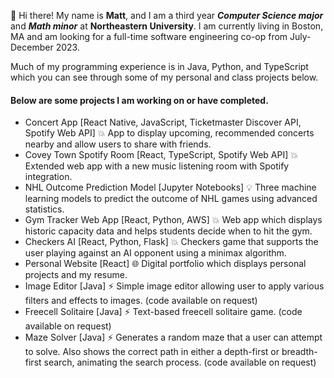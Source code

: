 👋 Hi there! My name is **Matt**, and I am a third year ***Computer Science major*** and ***Math minor*** at **Northeastern University**. I am currently living in Boston, MA and am looking for a full-time software engineering co-op from July-December 2023.

Much of my programming experience is in Java, Python, and TypeScript which you can see through some of my personal and class projects below.

#### Below are some projects I am working on or have completed.
* Concert App [React Native, JavaScript, Ticketmaster Discover API, Spotify Web API] 💥 App to display upcoming, recommended concerts nearby and allow users to share with friends.
* Covey Town Spotify Room [React, TypeScript, Spotify Web API] 💥 Extended web app with a new music listening room with Spotify integration.
* NHL Outcome Prediction Model [Jupyter Notebooks] 💡 Three machine learning models to predict the outcome of NHL games using advanced statistics.
* Gym Tracker Web App [React, Python, AWS] 💥 Web app which displays historic capacity data and helps students decide when to hit the gym.
* Checkers AI [React, Python, Flask] 💥 Checkers game that supports the user playing against an AI opponent using a minimax algorithm.
* Personal Website [React] 🌐 Digital portfolio which displays personal projects and my resume.
* Image Editor [Java] ⚡ Simple image editor allowing user to apply various filters and effects to images. (code available on request)
* Freecell Solitaire [Java] ⚡ Text-based freecell solitaire game. (code available on request)
* Maze Solver [Java] ⚡ Generates a random maze that a user can attempt to solve. Also shows the correct path in either a depth-first or breadth-first search, animating the search process. (code available on request)

<!--
**mattkeefer/mattkeefer** is a ✨ _special_ ✨ repository because its `README.md` (this file) appears on your GitHub profile.

Here are some ideas to get you started:

- 🔭 I’m currently working on ...
- 🌱 I’m currently learning ...
- 👯 I’m looking to collaborate on ...
- 🤔 I’m looking for help with ...
- 💬 Ask me about ...
- 📫 How to reach me: ...
- 😄 Pronouns: ...
- ⚡ Fun fact: ...
💥🌐🪐🌟🔥💡

-->
